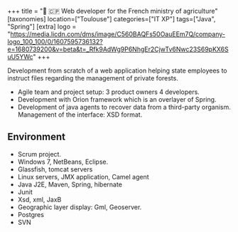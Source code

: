 +++
title = "🌱 🇨🇵 Web developer for the French ministry of agriculture"
[taxonomies]
location=["Toulouse"]
categories=["IT XP"]
tags=["Java", "Spring"]
[extra]
logo = "https://media.licdn.com/dms/image/C560BAQFs50OauEEm7Q/company-logo_100_100/0/1607595736132?e=1680739200&v=beta&t=_Rfk9AdWg9P6NhgEr2CjwTv6Nwc23S69pKX6SuU5YWc"
+++

Development from scratch of a web application helping state employees to instruct files regarding the management of private forests. 

- Agile team and project setup: 3 product owners 4 developers.
- Development with Orion framework which is an overlayer of Spring.
- Development of java agents to recover data from a third-party organism. Management of the interface: XSD format.

## Environment

- Scrum project.
- Windows 7, NetBeans, Eclipse.
- Glassfish, tomcat servers
- Linux servers, JMX application, Camel agent
- Java J2E, Maven, Spring, hibernate
- Junit
- Xsd, xml, JaxB
- Geographic layer display: Gml, Geoserver.
- Postgres
- SVN
